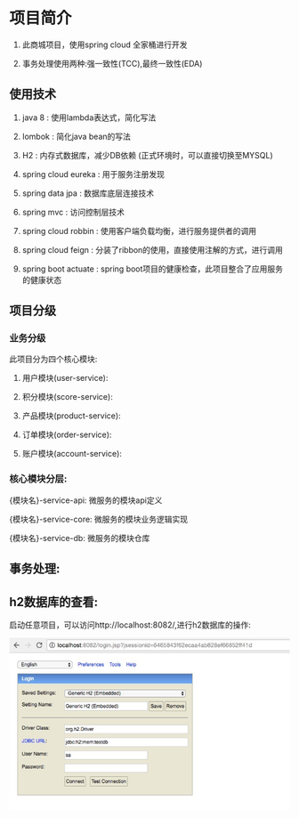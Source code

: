 # 项目简介

1. 此商城项目，使用spring cloud 全家桶进行开发

2. 事务处理使用两种:强一致性(TCC),最终一致性(EDA)


## 使用技术

1. java 8 : 使用lambda表达式，简化写法

1. lombok : 简化java bean的写法

1. H2 : 内存式数据库，减少DB依赖 (正式环境时，可以直接切换至MYSQL)

1. spring cloud eureka : 用于服务注册发现

1. spring data jpa : 数据库底层连接技术

1. spring mvc : 访问控制层技术

1. spring cloud robbin : 使用客户端负载均衡，进行服务提供者的调用

1. spring cloud feign : 分装了ribbon的使用，直接使用注解的方式，进行调用

1. spring boot actuate : spring boot项目的健康检查，此项目整合了应用服务的健康状态


## 项目分级

### 业务分级

此项目分为四个核心模块:

1. 用户模块(user-service):

1. 积分模块(score-service):

1. 产品模块(product-service):

1. 订单模块(order-service):

1. 账户模块(account-service):


### 核心模块分层:

{模块名}-service-api: 微服务的模块api定义

{模块名}-service-core: 微服务的模块业务逻辑实现

{模块名}-service-db: 微服务的模块仓库


## 事务处理:


## h2数据库的查看:

启动任意项目，可以访问http://localhost:8082/,进行h2数据库的操作:

![](./docs/images/h2_web_utils.jpg)

